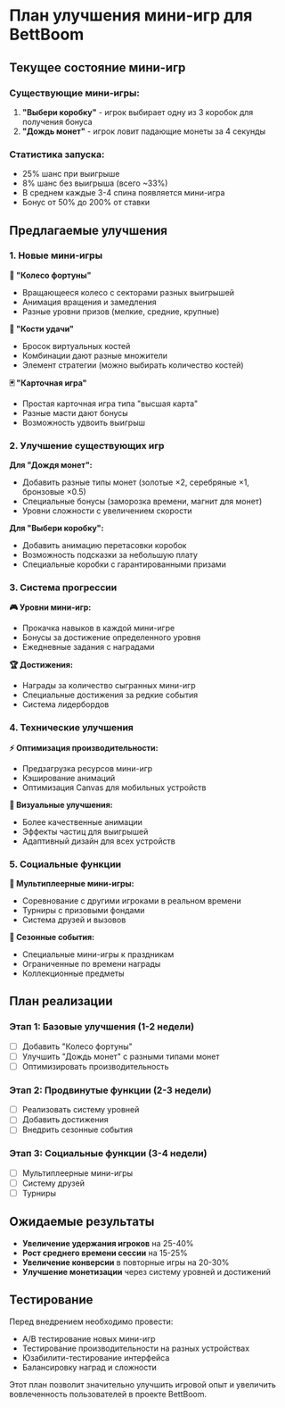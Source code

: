 # План улучшения мини-игр для BettBoom

## Текущее состояние мини-игр

### Существующие мини-игры:
1. **"Выбери коробку"** - игрок выбирает одну из 3 коробок для получения бонуса
2. **"Дождь монет"** - игрок ловит падающие монеты за 4 секунды

### Статистика запуска:
- 25% шанс при выигрыше
- 8% шанс без выигрыша (всего ~33%)
- В среднем каждые 3-4 спина появляется мини-игра
- Бонус от 50% до 200% от ставки

## Предлагаемые улучшения

### 1. Новые мини-игры

**🎯 "Колесо фортуны"**
- Вращающееся колесо с секторами разных выигрышей
- Анимация вращения и замедления
- Разные уровни призов (мелкие, средние, крупные)

**🎲 "Кости удачи"**
- Бросок виртуальных костей
- Комбинации дают разные множители
- Элемент стратегии (можно выбирать количество костей)

**🃏 "Карточная игра"**
- Простая карточная игра типа "высшая карта"
- Разные масти дают бонусы
- Возможность удвоить выигрыш

### 2. Улучшение существующих игр

**Для "Дождя монет":**
- Добавить разные типы монет (золотые ×2, серебряные ×1, бронзовые ×0.5)
- Специальные бонусы (заморозка времени, магнит для монет)
- Уровни сложности с увеличением скорости

**Для "Выбери коробку":**
- Добавить анимацию перетасовки коробок
- Возможность подсказки за небольшую плату
- Специальные коробки с гарантированными призами

### 3. Система прогрессии

**🎮 Уровни мини-игр:**
- Прокачка навыков в каждой мини-игре
- Бонусы за достижение определенного уровня
- Ежедневные задания с наградами

**🏆 Достижения:**
- Награды за количество сыгранных мини-игр
- Специальные достижения за редкие события
- Система лидербордов

### 4. Технические улучшения

**⚡ Оптимизация производительности:**
- Предзагрузка ресурсов мини-игр
- Кэширование анимаций
- Оптимизация Canvas для мобильных устройств

**🎨 Визуальные улучшения:**
- Более качественные анимации
- Эффекты частиц для выигрышей
- Адаптивный дизайн для всех устройств

### 5. Социальные функции

**👥 Мультиплеерные мини-игры:**
- Соревнование с другими игроками в реальном времени
- Турниры с призовыми фондами
- Система друзей и вызовов

**🎁 Сезонные события:**
- Специальные мини-игры к праздникам
- Ограниченные по времени награды
- Коллекционные предметы

## План реализации

### Этап 1: Базовые улучшения (1-2 недели)
- [ ] Добавить "Колесо фортуны"
- [ ] Улучшить "Дождь монет" с разными типами монет
- [ ] Оптимизировать производительность

### Этап 2: Продвинутые функции (2-3 недели)
- [ ] Реализовать систему уровней
- [ ] Добавить достижения
- [ ] Внедрить сезонные события

### Этап 3: Социальные функции (3-4 недели)
- [ ] Мультиплеерные мини-игры
- [ ] Систему друзей
- [ ] Турниры

## Ожидаемые результаты

- **Увеличение удержания игроков** на 25-40%
- **Рост среднего времени сессии** на 15-25%
- **Увеличение конверсии** в повторные игры на 20-30%
- **Улучшение монетизации** через систему уровней и достижений

## Тестирование

Перед внедрением необходимо провести:
- A/B тестирование новых мини-игр
- Тестирование производительности на разных устройствах
- Юзабилити-тестирование интерфейса
- Балансировку наград и сложности

Этот план позволит значительно улучшить игровой опыт и увеличить вовлеченность пользователей в проекте BettBoom.
